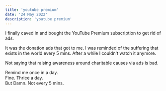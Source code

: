 ```yaml
---
title: 'youtube premium'
date: '24 May 2022'
description: 'youtube premium'
---
```

I finally caved in and bought the YouTube Premium subscription to get rid of ads.

It was the donation ads that got to me. I was reminded of the suffering that exists in the world every 5 mins. After a while I couldn't watch it anymore.

Not saying that raising awareness around charitable causes via ads is bad.

Remind me once in a day. <br/>
Fine. Thrice a day. <br/>
But Damn. Not every 5 mins. <br/>